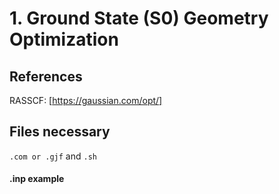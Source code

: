 # 1. Ground State (S0) Geometry Optimization
## References
RASSCF: [https://gaussian.com/opt/]

## Files necessary
```.com or .gjf``` and ```.sh```

#### .inp example
